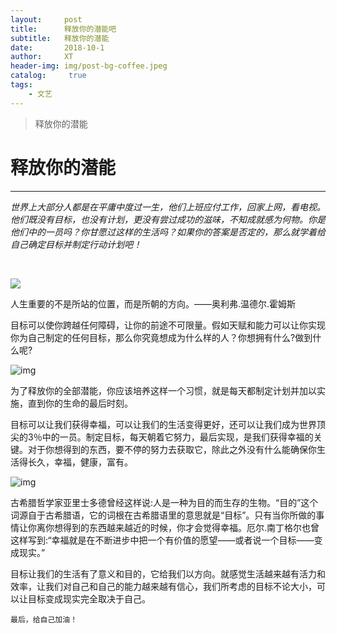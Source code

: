 ```yaml
---
layout:     post
title:      释放你的潜能吧
subtitle:   释放你的潜能
date:       2018-10-1
author:     XT
header-img: img/post-bg-coffee.jpeg
catalog: 	 true
tags:
    - 文艺
---
```



>释放你的潜能

# 释放你的潜能

------

​      *世界上大部分人都是在平庸中度过一生，他们上班应付工作，回家上网，看电视。他们既没有目标，也没有计划，更没有尝过成功的滋味，不知成就感为何物。你是他们中的一员吗？你甘愿过这样的生活吗？如果你的答案是否定的，那么就学着给自己确定目标并制定行动计划吧！*

​                                         

![](https://raw.githubusercontent.com/xineting/xineting.github.io/master/img/post-bg-mma-5.jpg)

人生重要的不是所站的位置，而是所朝的方向。——奥利弗.温德尔.霍姆斯

目标可以使你跨越任何障碍，让你的前途不可限量。假如天赋和能力可以让你实现你为自己制定的任何目标，那么你究竟想成为什么样的人？你想拥有什么?做到什么呢?

![img](https://raw.githubusercontent.com/xineting/xineting.github.io/master/img/post-bg-unix-linux.jpg)

为了释放你的全部潜能，你应该培养这样一个习惯，就是每天都制定计划并加以实施，直到你的生命的最后时刻。

目标可以让我们获得幸福，可以让我们的生活变得更好，还可以让我们成为世界顶尖的3％中的一员。制定目标，每天朝着它努力，最后实现，是我们获得幸福的关键。对于你想得到的东西，要不停的努力去获取它，除此之外没有什么能确保你生活得长久，幸福，健康，富有。

![img](https://raw.githubusercontent.com/xineting/xineting.github.io/master/img/post-bg-ios10.jpg)

古希腊哲学家亚里士多德曾经这样说:人是一种为目的而生存的生物。“目的”这个词源自于古希腊语，它的词根在古希腊语里的意思就是“目标”。只有当你所做的事情让你离你想得到的东西越来越近的时候，你才会觉得幸福。厄尔.南丁格尔也曾这样写到:“幸福就是在不断进步中把一个有价值的愿望——或者说一个目标——变成现实。”

目标让我们的生活有了意义和目的，它给我们以方向。就感觉生活越来越有活力和效率，让我们对自己和自己的能力越来越有信心，我们所考虑的目标不论大小，可以让目标变成现实完全取决于自己。

```
最后，给自己加油！
```